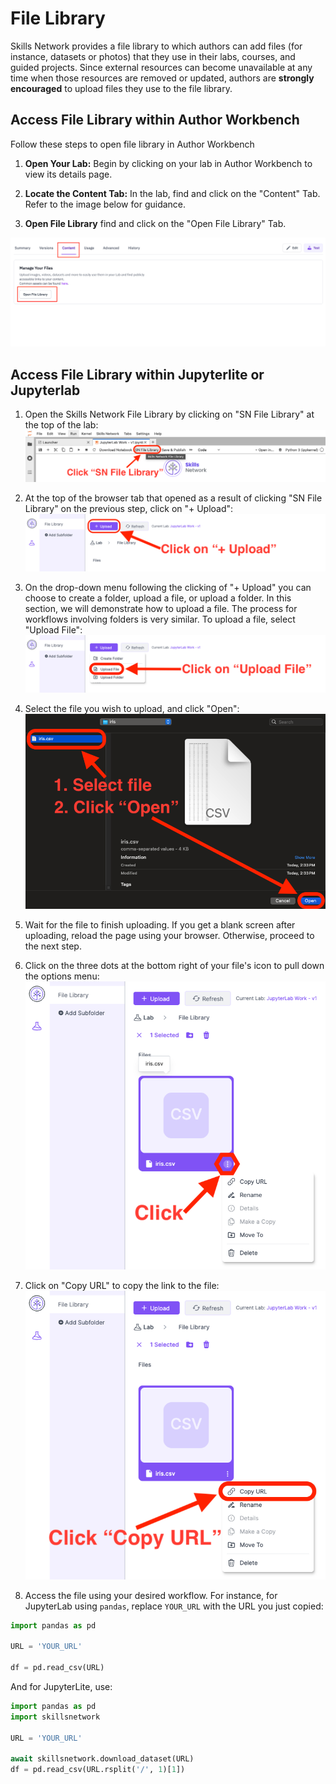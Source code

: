 # File Library

Skills Network provides a file library to which authors can add files (for instance, datasets or photos) that they use in their labs, courses, and guided projects. Since external resources can become unavailable at any time when those resources are removed or updated, authors are **strongly encouraged** to upload files they use to the file library.

## Access File Library within Author Workbench

Follow these steps to open file library in Author Workbench

1. **Open Your Lab:** Begin by clicking on your lab in Author Workbench to view its details page.

2. **Locate the Content Tab:** In the lab, find and click on the "Content" Tab. Refer to the image below for guidance.

3. **Open File Library** find and click on the "Open File Library" Tab.

![find File Library](/img/labs/find_filelib.png)

## Access File Library within Jupyterlite or Jupyterlab

1. Open the Skills Network File Library by clicking on "SN File Library" at the top of the lab:
![An image that shows the location of the Skills Network File Library at the top of an open JupyterLab notebook](/img/labs/jupyterlab-file-library.png)

2. At the top of the browser tab that opened as a result of clicking "SN File Library" on the previous step, click on "+ Upload":
![An image that shows the location of the Upload button at the top of the newly opened browser tab](/img/labs/file-library-upload.png)

3. On the drop-down menu following the clicking of "+ Upload" you can choose to create a folder, upload a file, or upload a folder. In this section, we will demonstrate how to upload a file. The process for workflows involving folders is very similar. To upload a file, select "Upload File":
![An image that shows the location of the Upload File button following the clicking of Upload](/img/labs/file-library-upload-file.png)

4. Select the file you wish to upload, and click "Open":
![An image that indicates how to select the file and click Open to upload](/img/labs/file-library-select-file.png)

5. Wait for the file to finish uploading. If you get a blank screen after uploading, reload the page using your browser. Otherwise, proceed to the next step.

6. Click on the three dots at the bottom right of your file's icon to pull down the options menu:
![An image that the location of the pulldown menu for a file. The pulldown menu is in the bottom right corner of the file icon and is represented by 3 dots stacked vertically on top of each other](/img/labs/file-library-file-pulldown-menu-button.png)

7. Click on "Copy URL" to copy the link to the file:
![An image that instructs authors to click on "Copy URL"](/img/labs/file-library-copy-url.png)

8. Access the file using your desired workflow. For instance, for JupyterLab using `pandas`, replace `YOUR_URL` with the URL you just copied:
```python
import pandas as pd

URL = 'YOUR_URL'

df = pd.read_csv(URL)
```

And for JupyterLite, use:
```python
import pandas as pd
import skillsnetwork

URL = 'YOUR_URL'

await skillsnetwork.download_dataset(URL)
df = pd.read_csv(URL.rsplit('/', 1)[1])
```
